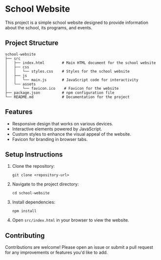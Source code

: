 # School Website

This project is a simple school website designed to provide information about the school, its programs, and events. 

## Project Structure

```
school-website
├── src
│   ├── index.html        # Main HTML document for the school website
│   ├── css
│   │   └── styles.css    # Styles for the school website
│   ├── js
│   │   └── main.js       # JavaScript code for interactivity
│   └── assets
│       └── favicon.ico    # Favicon for the website
├── package.json          # npm configuration file
└── README.md             # Documentation for the project
```

## Features

- Responsive design that works on various devices.
- Interactive elements powered by JavaScript.
- Custom styles to enhance the visual appeal of the website.
- Favicon for branding in browser tabs.

## Setup Instructions

1. Clone the repository:
   ```
   git clone <repository-url>
   ```

2. Navigate to the project directory:
   ```
   cd school-website
   ```

3. Install dependencies:
   ```
   npm install
   ```

4. Open `src/index.html` in your browser to view the website.

## Contributing

Contributions are welcome! Please open an issue or submit a pull request for any improvements or features you'd like to add.